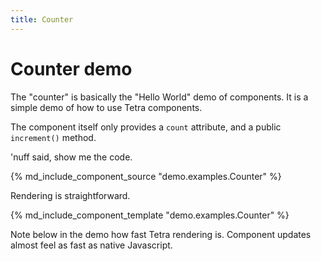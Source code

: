 ```yaml
---
title: Counter
---
```


# Counter demo

The "counter" is basically the "Hello World" demo of components. It is a simple demo of how to use Tetra components.

The component itself only provides a `count` attribute, and a public `increment()` method.

 'nuff said, show me the code.

{% md_include_component_source "demo.examples.Counter" %}

Rendering is straightforward.

{% md_include_component_template "demo.examples.Counter" %}

Note below in the demo how fast Tetra rendering is. Component updates almost feel as fast as native Javascript.
